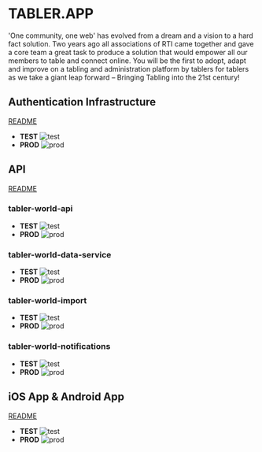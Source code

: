 # TABLER.APP

'One community, one web' has evolved from a dream and a vision to a hard fact solution. Two years ago all associations of RTI came together and gave a core team a great task to produce a solution that would empower all our members to table and connect online. You will be the first to adopt, adapt and improve on a tabling and administration platform by tablers for tablers as we take a giant leap forward – Bringing Tabling into the 21st century!

## Authentication Infrastructure

[README](services/tabler-world-auth/README.md)

- **TEST** ![test](https://tabler-world.vsrm.visualstudio.com/_apis/public/Release/badge/a746efd2-3499-4212-b0dc-32647f2c9245/6/29)
- **PROD** ![prod](https://tabler-world.vsrm.visualstudio.com/_apis/public/Release/badge/a746efd2-3499-4212-b0dc-32647f2c9245/6/79)

## API

[README](services/tabler-world-api/README.md)

### tabler-world-api

- **TEST** ![test](https://tabler-world.vsrm.visualstudio.com/_apis/public/Release/badge/a746efd2-3499-4212-b0dc-32647f2c9245/19/86)
- **PROD** ![prod](https://tabler-world.vsrm.visualstudio.com/_apis/public/Release/badge/a746efd2-3499-4212-b0dc-32647f2c9245/19/87)

### tabler-world-data-service

- **TEST** ![test](https://tabler-world.vsrm.visualstudio.com/_apis/public/Release/badge/a746efd2-3499-4212-b0dc-32647f2c9245/16/80)
- **PROD** ![prod](https://tabler-world.vsrm.visualstudio.com/_apis/public/Release/badge/a746efd2-3499-4212-b0dc-32647f2c9245/16/81)

### tabler-world-import

- **TEST** ![test](https://tabler-world.vsrm.visualstudio.com/_apis/public/Release/badge/a746efd2-3499-4212-b0dc-32647f2c9245/19/86)
- **PROD** ![prod](https://tabler-world.vsrm.visualstudio.com/_apis/public/Release/badge/a746efd2-3499-4212-b0dc-32647f2c9245/19/87)

### tabler-world-notifications

- **TEST** ![test](https://tabler-world.vsrm.visualstudio.com/_apis/public/Release/badge/a746efd2-3499-4212-b0dc-32647f2c9245/18/84)
- **PROD** ![prod](https://tabler-world.vsrm.visualstudio.com/_apis/public/Release/badge/a746efd2-3499-4212-b0dc-32647f2c9245/18/85)


## iOS App & Android App

[README](App/README.md)

- **TEST** ![test](https://tabler-world.vsrm.visualstudio.com/_apis/public/Release/badge/a746efd2-3499-4212-b0dc-32647f2c9245/10/59)
- **PROD** ![prod](https://tabler-world.vsrm.visualstudio.com/_apis/public/Release/badge/a746efd2-3499-4212-b0dc-32647f2c9245/13/68)
